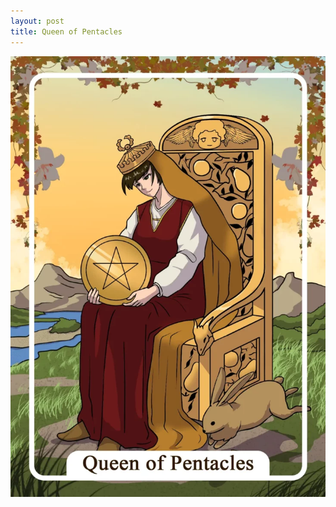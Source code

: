 ```yaml
---
layout: post
title: Queen of Pentacles
---
```


![](../images/Queen-of-Pentacles-Tarot-Card-Meaning-732x1024.webp)

